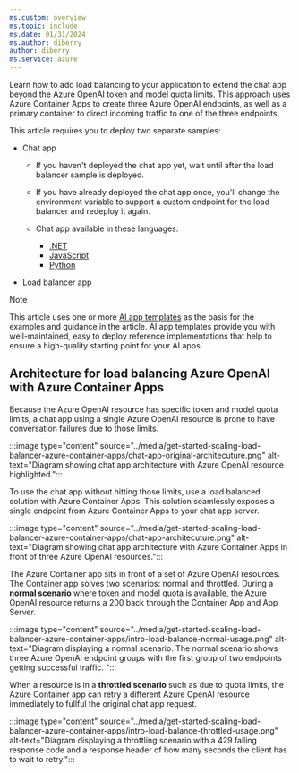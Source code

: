 ```yaml
---
ms.custom: overview
ms.topic: include
ms.date: 01/31/2024
ms.author: diberry
author: diberry
ms.service: azure
---
```


Learn how to add load balancing to your application to extend the chat app beyond the Azure OpenAI token and model quota limits. This approach uses Azure Container Apps to create three Azure OpenAI endpoints, as well as a primary container to direct incoming traffic to one of the three endpoints.

This article requires you to deploy two separate samples:

* Chat app
    * If you haven't deployed the chat app yet, wait until after the load balancer sample is deployed. 
    * If you have already deployed the chat app once, you'll change the environment variable to support a custom endpoint for the load balancer and redeploy it again.
    * Chat app available in these languages:

        * [.NET](/dotnet/ai/get-started-app-chat-template)
        * [JavaScript](/azure/developer/javascript/get-started-app-chat-template)
        * [Python](/azure/developer/python/get-started-app-chat-template)

* Load balancer app

> [!NOTE]
> This article uses one or more [AI app templates](../intelligent-app-templates.md) as the basis for the examples and guidance in the article. AI app templates provide you with well-maintained, easy to deploy reference implementations that help to ensure a high-quality starting point for your AI apps.

## Architecture for load balancing Azure OpenAI with Azure Container Apps

Because the Azure OpenAI resource has specific token and model quota limits, a chat app using a single Azure OpenAI resource is prone to have conversation failures due to those limits.

:::image type="content" source="../media/get-started-scaling-load-balancer-azure-container-apps/chat-app-original-architecuture.png" alt-text="Diagram showing chat app architecture with Azure OpenAI resource highlighted.":::

To use the chat app without hitting those limits, use a load balanced solution with Azure Container Apps. This solution seamlessly exposes a single endpoint from Azure Container Apps to your chat app server. 

:::image type="content" source="../media/get-started-scaling-load-balancer-azure-container-apps/chat-app-architecuture.png" alt-text="Diagram showing chat app architecture with Azure Container Apps in front of three Azure OpenAI resources.":::

The Azure Container app sits in front of a set of Azure OpenAI resources. The Container app solves two scenarios: normal and throttled. During a **normal scenario** where token and model quota is available, the Azure OpenAI resource returns a 200 back through the Container App and App Server.

:::image type="content" source="../media/get-started-scaling-load-balancer-azure-container-apps/intro-load-balance-normal-usage.png" alt-text="Diagram displaying a normal scenario. The normal scenario shows three Azure OpenAI endpoint groups with the first group of two endpoints getting successful traffic. ":::

When a resource is in a **throttled scenario** such as due to quota limits, the Azure Container app can retry a different Azure OpenAI resource immediately to fullful the original chat app request.

:::image type="content" source="../media/get-started-scaling-load-balancer-azure-container-apps/intro-load-balance-throttled-usage.png" alt-text="Diagram displaying a throttling scenario with a 429 failing response code and a response header of how many seconds the client has to wait to retry.":::
